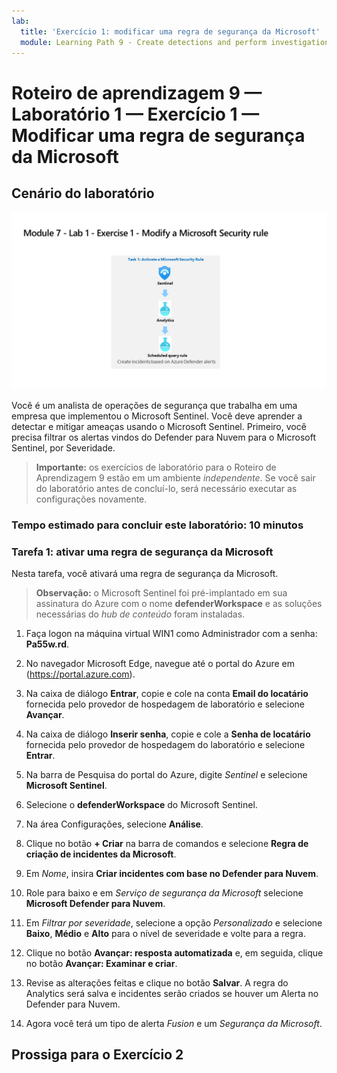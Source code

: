 ```yaml
---
lab:
  title: 'Exercício 1: modificar uma regra de segurança da Microsoft'
  module: Learning Path 9 - Create detections and perform investigations using Microsoft Sentinel
---
```


# Roteiro de aprendizagem 9 — Laboratório 1 — Exercício 1 — Modificar uma regra de segurança da Microsoft

## Cenário do laboratório

![Visão geral do laboratório.](../Media/SC-200-Lab_Diagrams_Mod7_L1_Ex1.png)

Você é um analista de operações de segurança que trabalha em uma empresa que implementou o Microsoft Sentinel. Você deve aprender a detectar e mitigar ameaças usando o Microsoft Sentinel. Primeiro, você precisa filtrar os alertas vindos do Defender para Nuvem para o Microsoft Sentinel, por Severidade.

>**Importante:** os exercícios de laboratório para o Roteiro de Aprendizagem 9 estão em um ambiente *independente*. Se você sair do laboratório antes de concluí-lo, será necessário executar as configurações novamente.

### Tempo estimado para concluir este laboratório: 10 minutos

### Tarefa 1: ativar uma regra de segurança da Microsoft

Nesta tarefa, você ativará uma regra de segurança da Microsoft.

>**Observação:** o Microsoft Sentinel foi pré-implantado em sua assinatura do Azure com o nome **defenderWorkspace** e as soluções necessárias do *hub de conteúdo* foram instaladas.

1. Faça logon na máquina virtual WIN1 como Administrador com a senha: **Pa55w.rd**.  

1. No navegador Microsoft Edge, navegue até o portal do Azure em (<https://portal.azure.com>).

1. Na caixa de diálogo **Entrar**, copie e cole na conta **Email do locatário** fornecida pelo provedor de hospedagem de laboratório e selecione **Avançar**.

1. Na caixa de diálogo **Inserir senha**, copie e cole a **Senha de locatário** fornecida pelo provedor de hospedagem do laboratório e selecione **Entrar**.

1. Na barra de Pesquisa do portal do Azure, digite *Sentinel* e selecione **Microsoft Sentinel**.

1. Selecione o **defenderWorkspace** do Microsoft Sentinel.

1. Na área Configurações, selecione **Análise**.

1. Clique no botão **+ Criar** na barra de comandos e selecione **Regra de criação de incidentes da Microsoft**.

1. Em *Nome*, insira **Criar incidentes com base no Defender para Nuvem**.

1. Role para baixo e em *Serviço de segurança da Microsoft* selecione **Microsoft Defender para Nuvem**.

1. Em *Filtrar por severidade*, selecione a opção *Personalizado* e selecione **Baixo**, **Médio** e **Alto** para o nível de severidade e volte para a regra.

1. Clique no botão **Avançar: resposta automatizada** e, em seguida, clique no botão **Avançar: Examinar e criar**.

1. Revise as alterações feitas e clique no botão **Salvar**. A regra do Analytics será salva e incidentes serão criados se houver um Alerta no Defender para Nuvem.

1. Agora você terá um tipo de alerta *Fusion* e um *Segurança da Microsoft*.

## Prossiga para o Exercício 2
